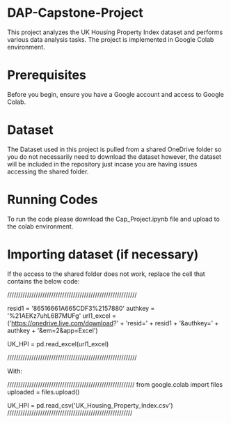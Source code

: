 # DAP-Capstone-Project

This project analyzes the UK Housing Property Index dataset and performs various data analysis tasks. The project is implemented in Google Colab environment.

# Prerequisites
Before you begin, ensure you have a Google account and access to Google Colab.

# Dataset
The Dataset used in this project is pulled from a shared OneDrive folder so you do not necessarily need to download the dataset however, the dataset will be included in the repository just incase you are having issues accessing the shared folder.

# Running Codes
To run the code please download the Cap_Project.ipynb file and upload to the colab environment.

# Importing dataset (if necessary)

If the access to the shared folder does not work, replace the cell that contains the below code:

///////////////////////////////////////////////////////////

resid1 = '86516661A665CDF3%2157880'
authkey = '%21AEKz7uhL6B7MUFg'
url1_excel = ('https://onedrive.live.com/download?'
              + 'resid=' + resid1
              + '&authkey=' + authkey
              + '&em=2&app=Excel')

UK_HPI = pd.read_excel(url1_excel)

///////////////////////////////////////////////////////////

With:

//////////////////////////////////////////////////////////
from google.colab import files
uploaded = files.upload()

UK_HPI = pd.read_csv('UK_Housing_Property_Index.csv')
/////////////////////////////////////////////////////////
